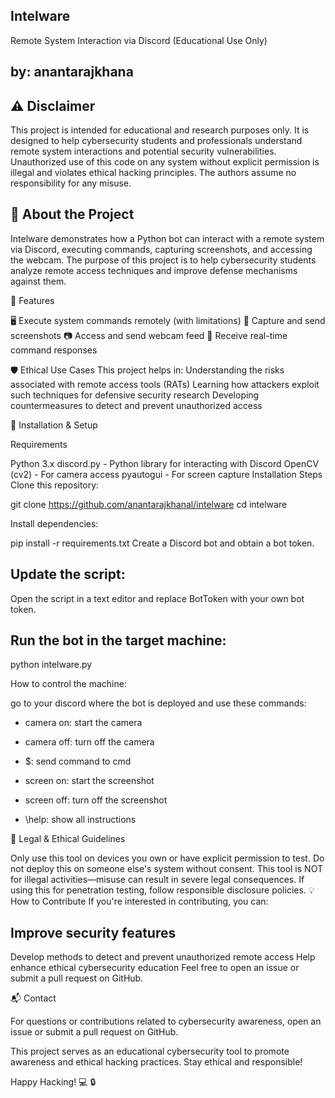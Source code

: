 Intelware
-
Remote System Interaction via Discord
(Educational Use Only)

by: anantarajkhana
-



:warning: Disclaimer
-

This project is intended for educational and research purposes only. It is designed to help cybersecurity students and professionals understand remote system interactions and potential security vulnerabilities. Unauthorized use of this code on any system without explicit permission is illegal and violates ethical hacking principles. The authors assume no responsibility for any misuse.



:book: About the Project
-
Intelware demonstrates how a Python bot can interact with a remote system via Discord, executing commands, capturing screenshots, and accessing the webcam. The purpose of this project is to help cybersecurity students analyze remote access techniques and improve defense mechanisms against them.




:rocket: Features




🖥️ Execute system commands remotely (with limitations)
📸 Capture and send screenshots
📷 Access and send webcam feed
💬 Receive real-time command responses




:shield: Ethical Use Cases
This project helps in:
Understanding the risks associated with remote access tools (RATs)
Learning how attackers exploit such techniques for defensive security research
Developing countermeasures to detect and prevent unauthorized access




:wrench: Installation & Setup

Requirements

Python 3.x
discord.py - Python library for interacting with Discord
OpenCV (cv2) - For camera access
pyautogui - For screen capture
Installation Steps
Clone this repository:

git clone https://github.com/anantarajkhanal/intelware
cd intelware


Install dependencies:

pip install -r requirements.txt
Create a Discord bot and obtain a bot token.



Update the script:
-
Open the script in a text editor and replace BotToken with your own bot token.

Run the bot in the target machine:
-
python intelware.py

How to control the machine:

go to your discord where the bot is deployed and use these commands:

- camera on: start the camera 

- camera off: turn off the camera

- $: send command to cmd 

- screen on: start the screenshot

- screen off: turn off the screenshot

- \help: show all instructions


:scroll: Legal & Ethical Guidelines

Only use this tool on devices you own or have explicit permission to test.
Do not deploy this on someone else's system without consent.
This tool is NOT for illegal activities—misuse can result in severe legal consequences.
If using this for penetration testing, follow responsible disclosure policies.
:bulb: How to Contribute
If you're interested in contributing, you can:

Improve security features
-
Develop methods to detect and prevent unauthorized remote access
Help enhance ethical cybersecurity education
Feel free to open an issue or submit a pull request on GitHub.

:mailbox_with_mail: Contact

For questions or contributions related to cybersecurity awareness, open an issue or submit a pull request on GitHub.

This project serves as an educational cybersecurity tool to promote awareness and ethical hacking practices. Stay ethical and responsible!

Happy Hacking! :computer: :lock:
